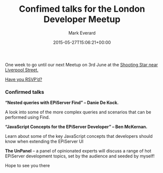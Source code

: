 ﻿---
title: Confimed talks for the London Developer Meetup
date: 2015-05-27T15:06:21+00:00
author: Mark Everard
layout: post
color: rgb(0,0,0)
permalink: /2015/05/27/confimed-talks-for-the-london-developer-meetup/
dsq_thread_id:
  - "3798147113"
categories:
  - Episerver
---
One week to go until our next Meetup on 3rd June at the [Shooting Star near Liverpool Street.](http://www.shootingstar-city.co.uk/)

<a href="http://www.meetup.com/EPiServer-London/events/222152680/" target="_blank">Have you RSVP’d?</a>

### Confirmed talks

**“Nested queries with EPiServer Find” – Danie De Kock.**

A look into some of the more complex queries and scenarios that can be performed using Find.

**“JavaScript Concepts for the EPiServer Developer” – Ben McKernan.**

Learn about some of the key JavaScript concepts that developers should know when extending the EPiServer UI

**The UnPanel** – a panel of opinionated experts will discuss a range of hot EPiServer development topics, set by the audience and seeded by myself!

Hope to see you there